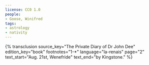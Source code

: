 ```yaml
---
license: CC0 1.0
people:
- Goose, Winifred
tags:
- astrology
- nativity
---
```

{% transclusion
  source_key="The Private Diary of Dr John Dee"
  edition_key="book"
  footnotes="1-*"
  language="la-renais"
  page="2"
  text_start="Aug. 21st, Wenefride"
  text_end="by Kingstone."
%}
